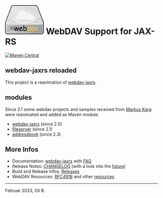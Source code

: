 # ![Logo](src/doc/images/webdav-logo.png) WebDAV Support for JAX-RS

[![Maven Central](https://maven-badges.herokuapp.com/maven-central/org.jugs.webdav/webdav/badge.svg)](https://maven-badges.herokuapp.com/maven-central/org.jugs.webdav/webdav)

## webdav-jaxrs reloaded

This project is a reanimation of [webdav-jaxrs](https://gitlab.com/headcrashing/webdav-jaxrs).

## modules

Since 2.1 some webdav projects and samples received from [Markus Karg](http://www.headcrashing.eu) were reanimated and added as Maven module:

* [webdav-jaxrs](webdav-jaxrs/README.md) (since 2.0)
* [fileserver](fileserver/README.md) (since 2.1)
* [addressbook](addressbook/README.md) (since 2.3)


## More Infos

* Documentation: [webdav-jaxrs](webdav-jaxrs/src/site/README.adoc) with [FAQ](webdav-jaxrs/src/site/asciidoc/faq.adoc)
* Release Notes: [CHANGELOG](CHANGELOG.md) (with a look into the [future](src/doc/roadmap.adoc))
* Build and Release Infos: [Releases](src/doc/README.adoc)
* WebDAV Resources: [RFC4918](http://webdav.org/specs/rfc4918.html) and other [resources](http://webdav.org/)

---
Februar 2023,
Oli B.
